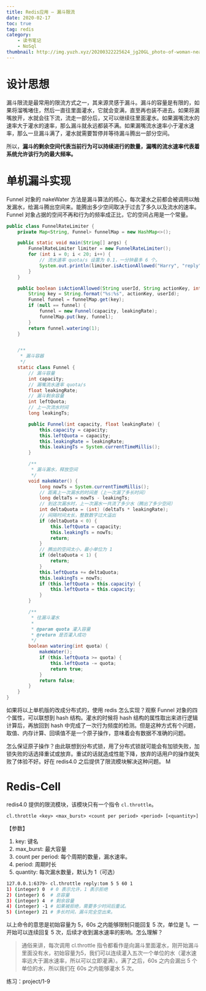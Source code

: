 ```yaml
---
title: Redis应用 — 漏斗限流
date: 2020-02-17
toc: true
tag: redis
category:
    - 读书笔记
    - NoSql
thumbnail: http://img.yuzh.xyz/20200322225624_jg20GL_photo-of-woman-near-neon-lights-1895162.jpeg
---
```


# 设计思想
漏斗限流是最常用的限流方式之一，其来源灵感于漏斗。漏斗的容量是有限的，如果将溜嘴堵住，然后一直往里面灌水，它就会变满，直至再也装不进去。如果将漏嘴放开，水就会往下流，流走一部分后，又可以继续往里面灌水。如果漏嘴流水的速率大于灌水的速率，那么漏斗就永远都装不满。如果漏嘴流水速率小于灌水速率，那么一旦漏斗满了，灌水就需要暂停并等待漏斗腾出一部分空间。

所以，**漏斗的剩余空间代表当前行为可以持续进行的数量，漏嘴的流水速率代表着系统允许该行为的最大频率。**
<!-- more -->
# 单机漏斗实现
Funnel 对象的 nakeWater 方法是漏斗算法的核心，每次灌水之前都会被调用以触发漏水，给漏斗腾出空间来。能腾出多少空间取决于过去了多久以及流水的速率。Funnel 对象占据的空间不再和行为的频率成正比，它的空间占用是一个常量。

```java
public class FunnelRateLimiter {
    private Map<String, Funnel> funnelMap = new HashMap<>();

    public static void main(String[] args) {
        FunnelRateLimiter limiter = new FunnelRateLimiter();
        for (int i = 0; i < 20; i++) {
            // 流水速率 quota/s 设置为 0.1，一分钟最多 6 个。
            System.out.println(limiter.isActionAllowed("Harry", "reply", 6, 0.1f));
        }
    }

    public boolean isActionAllowed(String userId, String actionKey, int capacity, float leakingRate) {
        String key = String.format("%s:%s", actionKey, userId);
        Funnel funnel = funnelMap.get(key);
        if (null == funnel) {
            funnel = new Funnel(capacity, leakingRate);
            funnelMap.put(key, funnel);
        }
        return funnel.watering(1);
    }


    /**
     * 漏斗容器
     */
    static class Funnel {
        // 漏斗容量
        int capacity;
        // 漏嘴流水速率 quota/s
        float leakingRate;
        // 漏斗剩余容量
        int leftQuota;
        // 上一次流水时间
        long leakingTs;

        public Funnel(int capacity, float leakingRate) {
            this.capacity = capacity;
            this.leftQuota = capacity;
            this.leakingRate = leakingRate;
            this.leakingTs = System.currentTimeMillis();
        }

        /**
         * 漏斗漏水，释放空间
         */
        void makeWater() {
            long nowTs = System.currentTimeMillis();
            // 距离上一次漏水的时间差（上一次漏了多长时间）
            long deltaTs = nowTs - leakingTs;
            // 到这次漏水时，上一次漏水一共流了多少水（腾出了多少空间）
            int deltaQuota = (int) (deltaTs * leakingRate);
            // 间隔时间太长，整数数字过大溢出
            if (deltaQuota < 0) {
                this.leftQuota = capacity;
                this.leakingTs = nowTs;
                return;
            }
            // 腾出的空间太小，最小单位为 1
            if (deltaQuota < 1) {
                return;
            }
            this.leftQuota += deltaQuota;
            this.leakingTs = nowTs;
            if (this.leftQuota > this.capacity) {
                this.leftQuota = this.capacity;
            }
        }

        /**
         * 往漏斗灌水
         *
         * @param quota 灌入容量
         * @return 是否灌入成功
         */
        boolean watering(int quota) {
            makeWater();
            if (this.leftQuota >= quota) {
                this.leftQuota -= quota;
                return true;
            }
            return false;
        }
    }
}
```

如果将以上单机版的改成分布式的，使用 redis 怎么实现？观察 Funnel 对象的四个属性，可以联想到 hash 结构。灌水的时候将 hash 结构的属性取出来进行逻辑计算后，再放回到 hash 中完成了一次行为频度的检测。但是这种方式有个问题，取值、内存计算、回填值不是一个原子操作，意味着会有数据不准确的问题。

怎么保证原子操作？由此联想到分布式锁，用了分布式锁就可能会有加锁失败，加锁失败的话选择重试或放弃。重试的话就造成性能下降，放弃的话用户的操作就失败了体验不好。好在 redis4.0 之后提供了限流模块解决这种问题。
M
# Redis-Cell
redis4.0 提供的限流模块，该模块只有一个指令 `cl.throttle`。

`cl.throttle <key> <max_burst> <count per period> <period> [<quantity>]`

【参数】
1. key: 键名
2. max_burst: 最大容量
3. count per period: 每个周期的数量，漏水速率。
4. period: 周期时长
5. quantity: 每次漏水数量，默认为 1（可选）

```sh
127.0.0.1:6379> cl.throttle reply:tom 5 5 60 1
1) (integer) 0  # 0 表示允许，1 表示拒绝
2) (integer) 6  # 总容量
3) (integer) 4  # 剩余容量
4) (integer) -1 # 如果被拒绝，需要多少时间后重试。
5) (integer) 21 # 多长时间，漏斗完全空出来。
```

以上命令的意思是初始容量为 5，60s 之内能够限制只能回复 5 次，单位是 1。一开始可以连续回复 5 次，后续才收到漏水速率的影响。怎么理解？

> 通俗来讲，每次调用 cl.throttle 指令都看作是向漏斗里面灌水，刚开始漏斗里面没有水，初始容量为5，我们可以连续灌入五次一个单位的水（灌水速率远大于漏水速率，所以可以立即灌满）。满了之后，60s 之内会漏出 5 个单位的水，所以我们在 60s 之内能够灌水 5 次。

练习：project/1-9
